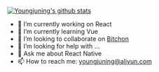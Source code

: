 <!--
**youngjuning/youngjuning** is a ✨ _special_ ✨ repository because its `README.md` (this file) appears on your GitHub profile.

Here are some ideas to get you started:

- 🔭 I’m currently working on ...
- 🌱 I’m currently learning ...
- 👯 I’m looking to collaborate on ...
- 🤔 I’m looking for help with ...
- 💬 Ask me about ...
- 📫 How to reach me: ...
- 😄 Pronouns: ...
- ⚡ Fun fact: ...
-->

[![Youngjuning's github stats](https://github-readme-stats.vercel.app/api?username=youngjuning&show_icons=true)](https://github.com/youngjuning/youngjuning.github.io)

- 🔭 I’m currently working on React
- 🌱 I’m currently learning Vue
- 👯 I’m looking to collaborate on [Bitchon](https://github.com/bitchon)
- 🤔 I’m looking for help with ...
- 💬 Ask me about React Native
- 📫 How to reach me: youngjuning@aliyun.com
